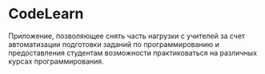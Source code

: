 # CodeLearn
Приложение, позволяющее снять часть нагрузки с учителей за счет автоматизации подготовки заданий по программированию и предоставления студентам возможности практиковаться на различных курсах программирования.
